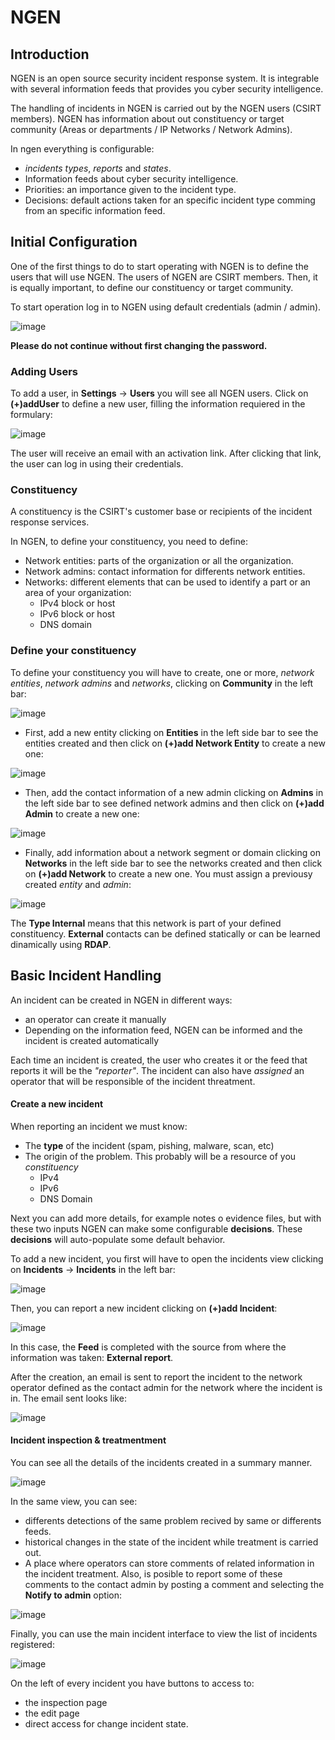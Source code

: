 # NGEN

## Introduction

NGEN is an open source security incident response system. It is integrable with several information feeds that provides you cyber security intelligence.

The handling of incidents in NGEN is carried out by the NGEN users (CSIRT members). NGEN has information about out constituency or target community (Areas or departments / IP Networks / Network Admins).

In ngen everything is configurable:
* *incidents types*, *reports* and *states*.
* Information feeds about cyber security intelligence.
* Priorities: an importance given to the incident type.
* Decisions: default actions taken for an specific incident type comming from an specific information feed.


## Initial Configuration

One of the first things to do to start operating with NGEN is to define the users that will use NGEN. The users of NGEN are CSIRT members. Then, it is equally important, to define our constituency or target community.

To start operation log in to NGEN using default credentials (admin / admin).

![image](images/login.png)

**Please do not continue without first changing the password.**

### Adding Users

To add a user, in **Settings** -> **Users** you will see all NGEN users. Click on **(+)addUser** to define a new user, filling the information requiered in the formulary:

![image](images/useradd.png)
 
The user will receive an email with an activation link. After clicking that link, the user can log in using their credentials.

### Constituency

A constituency is the CSIRT's customer base or recipients of the incident response services.

In NGEN, to define your constituency, you need to define: 
* Network entities: parts of the organization or all the organization.
* Network admins: contact information for differents network entities.
* Networks: different elements that can be used to identify a part or an area of your organization:
  * IPv4 block or host
  * IPv6 block or host
  * DNS domain


### Define your constituency

To define your constituency you will have to create, one or more, *network entities*, *network admins* and *networks*, clicking on **Community** in the left bar:

![image](images/community.png)

* First, add a new entity clicking on **Entities** in the left side bar to see the entities created and then click on **(+)add Network Entity** to create a new one:

![image](images/addentity.png)

* Then, add the contact information of a new admin clicking on **Admins** in the left side bar to see defined network admins and then click on **(+)add Admin** to create a new one:

![image](images/addnetworkadmin.png)

* Finally, add information about a network segment or domain clicking on **Networks** in the left side bar to see the networks created and then click on **(+)add Network** to create a new one. You must assign a previousy created *entity* and *admin*:

![image](images/addnetwork.png)

The **Type Internal** means that this network is part of your defined constituency. **External** contacts can be defined statically or can be learned dinamically using **RDAP**.


## Basic Incident Handling

An incident can be created in NGEN in different ways:
* an operator can create it manually
* Depending on the information feed, NGEN can be informed and the incident is created automatically

Each time an incident is created, the user who creates it or the feed that reports it will be the *"reporter"*. The incident can also have *assigned* an operator that will be responsible of the incident threatment.

#### Create a new incident

When reporting an incident we must know:
* The **type** of the incident (spam, pishing, malware, scan, etc)
* The origin of the problem. This probably will be a resource of you *constituency*
   * IPv4
   * IPv6
   * DNS Domain
   
Next you can add more details, for example notes o evidence files, but with these two inputs NGEN can make some configurable **decisions**. These **decisions** will auto-populate some default behavior.

To add a new incident, you first will have to open the incidents view clicking on **Incidents** -> **Incidents** in the left bar:

![image](images/bar-incidents.png)

Then, you can report a new incident clicking on **(+)add Incident**:

![image](images/newincident.png)

In this case, the **Feed** is completed with the source from where the information was taken: **External report**.

After the creation, an email is sent to report the incident to the network operator defined as the contact admin for the network where the incident is in. The email sent looks like:

![image](images/incident-email.png)


#### Incident inspection & treatmentment

You can see all the details of the incidents created in a summary manner. 

![image](images/incident-detail1.png)

In the same view, you can see:
* differents detections of the same problem recived by same or differents feeds.
* historical changes in the state of the incident while treatment is carried out.
* A place where operators can store comments of related information in the incident treatment. Also, is posible to report some of these comments to the contact admin by posting a comment and selecting the **Notify to admin** option:

![image](images/incident-detail2.png)

Finally, you can use the main incident interface to view the list of incidents registered:

![image](images/incident-list.png)

On the left of every incident you have buttons to access to:
* the inspection page
* the edit page
* direct access for change incident state.

